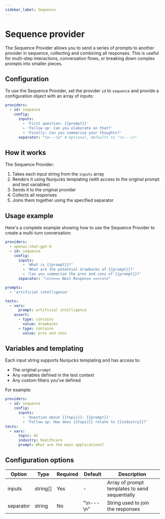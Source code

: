 ```yaml
---
sidebar_label: Sequence
---
```


# Sequence provider

The Sequence Provider allows you to send a series of prompts to another provider in sequence, collecting and combining all responses. This is useful for multi-step interactions, conversation flows, or breaking down complex prompts into smaller pieces.

## Configuration

To use the Sequence Provider, set the provider `id` to `sequence` and provide a configuration object with an array of inputs:

```yaml
providers:
  - id: sequence
    config:
      inputs:
        - 'First question: {{prompt}}'
        - 'Follow up: Can you elaborate on that?'
        - 'Finally: Can you summarize your thoughts?'
      separator: "\n---\n" # Optional, defaults to "\n---\n"
```

## How it works

The Sequence Provider:

1. Takes each input string from the `inputs` array
2. Renders it using Nunjucks templating (with access to the original prompt and test variables)
3. Sends it to the original provider
4. Collects all responses
5. Joins them together using the specified separator

## Usage example

Here's a complete example showing how to use the Sequence Provider to create a multi-turn conversation:

```yaml
providers:
  - openai:chat:gpt-4
  - id: sequence
    config:
      inputs:
        - 'What is {{prompt}}?'
        - 'What are the potential drawbacks of {{prompt}}?'
        - 'Can you summarize the pros and cons of {{prompt}}?'
      separator: "\n\n=== Next Response ===\n\n"

prompts:
  - 'artificial intelligence'

tests:
  - vars:
      prompt: artificial intelligence
    assert:
      - type: contains
        value: drawbacks
      - type: contains
        value: pros and cons
```

## Variables and templating

Each input string supports Nunjucks templating and has access to:

- The original `prompt`
- Any variables defined in the test context
- Any custom filters you've defined

For example:

```yaml
providers:
  - id: sequence
    config:
      inputs:
        - 'Question about {{topic}}: {{prompt}}'
        - 'Follow up: How does {{topic}} relate to {{industry}}?'
tests:
  - vars:
      topic: AI
      industry: healthcare
      prompt: What are the main applications?
```

## Configuration options

| Option    | Type     | Required | Default   | Description                                    |
| --------- | -------- | -------- | --------- | ---------------------------------------------- |
| inputs    | string[] | Yes      | -         | Array of prompt templates to send sequentially |
| separator | string   | No       | "\n---\n" | String used to join the responses              |
